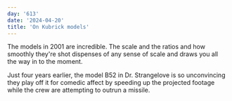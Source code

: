 ```yaml
---
day: '613'
date: '2024-04-20'
title: 'On Kubrick models'
---
```


The models in 2001 are incredible. The scale and the ratios and how smoothly they're shot dispenses of any sense of scale and draws you all the way in to the moment.

Just four years earlier, the model B52 in Dr. Strangelove is so unconvincing they play off it for comedic affect by speeding up the projected footage while the crew are attempting to outrun a missile.
